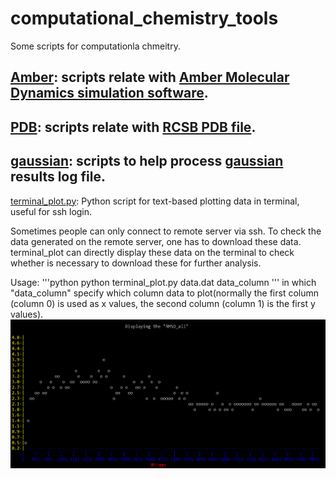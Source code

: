 # computational_chemistry_tools
Some scripts for computationla chmeitry.
## [Amber](https://github.com/baifan-wang/computational_chemistry_tools/tree/master/Amber): scripts relate with [Amber Molecular Dynamics simulation software](http://ambermd.org/).

## [PDB](https://github.com/baifan-wang/computational_chemistry_tools/tree/master/PDB): scripts relate with [RCSB PDB file](http://www.rcsb.org/pdb/home/home.do).

## [gaussian](https://github.com/baifan-wang/computational_chemistry_tools/tree/master/gaussian): scripts to help process [gaussian](http://gaussian.com/) results log file.


[terminal_plot.py](https://github.com/baifan-wang/computational_chemistry_tools/blob/master/terminal_plot.py): Python script for text-based plotting data in terminal, useful for ssh login. 

Sometimes people can only connect to remote server via ssh. To check the data generated on the remote server, one has to download these data. terminal_plot can directly display these data on the terminal to check whether is necessary to download these for further analysis.

Usage: 
'''python
python terminal_plot.py data.dat data_column 
'''
in which "data_column" specify which column data to plot(normally the first column (column 0) is used as x values, the second column (column 1) is the first y values).
![image](https://raw.githubusercontent.com/baifan-wang/computational_chemistry_tools/master/image/terminal_plot.png)
